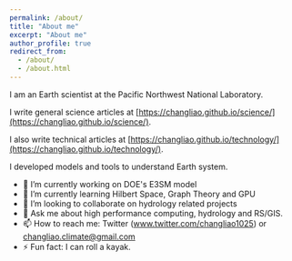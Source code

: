```yaml
---
permalink: /about/
title: "About me"
excerpt: "About me"
author_profile: true
redirect_from: 
  - /about/
  - /about.html
---
```


I am an Earth scientist at the Pacific Northwest National Laboratory.

I write general science articles at 
[https://changliao.github.io/science/](https://changliao.github.io/science/).

I also write technical articles at
[https://changliao.github.io/technology/](https://changliao.github.io/technology/).

I developed models and tools to understand Earth system.

- 🔭 I’m currently working on DOE's E3SM model
- 🌱 I’m currently learning Hilbert Space, Graph Theory and GPU
- 👯 I’m looking to collaborate on hydrology related projects
- 💬 Ask me about high performance computing, hydrology and RS/GIS.
- 📫 How to reach me: Twitter (www.twitter.com/changliao1025) or changliao.climate@gmail.com
- ⚡ Fun fact: I can roll a kayak.

